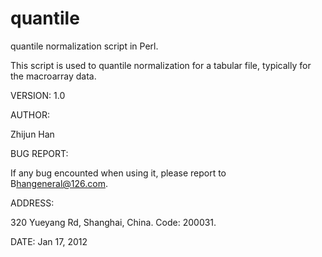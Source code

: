 quantile
========

quantile normalization script in Perl.

This script is used to quantile normalization for a tabular file, typically for the macroarray data.

VERSION:  1.0

AUTHOR:

Zhijun Han

BUG REPORT:

If any bug encounted when using it, please report to B<hangeneral@126.com>.

ADDRESS:

320 Yueyang Rd, Shanghai, China. Code: 200031.

DATE:   Jan 17, 2012
